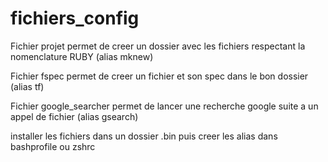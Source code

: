 # fichiers_config
Fichier projet permet de creer un dossier avec les fichiers respectant la nomenclature RUBY (alias mknew)

Fichier fspec permet de creer un fichier et son spec dans le bon dossier (alias tf)

Fichier google_searcher permet de lancer une recherche google suite a un appel de fichier (alias gsearch)

installer les fichiers dans un dossier .bin puis creer les alias dans bashprofile ou zshrc


